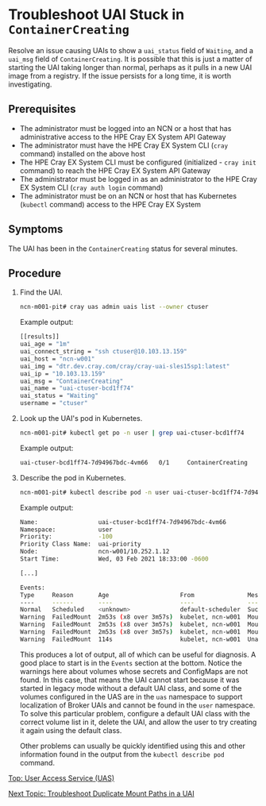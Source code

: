 # Troubleshoot UAI Stuck in `ContainerCreating`

Resolve an issue causing UAIs to show a `uai_status` field of `Waiting`, and a `uai_msg` field of `ContainerCreating`.
It is possible that this is just a matter of starting the UAI taking longer than normal, perhaps as it pulls in a new UAI image from a registry. If the issue persists for a long time, it is worth investigating.

## Prerequisites

* The administrator must be logged into an NCN or a host that has administrative access to the HPE Cray EX System API Gateway
* The administrator must have the HPE Cray EX System CLI (`cray` command) installed on the above host
* The HPE Cray EX System CLI must be configured (initialized - `cray init` command) to reach the HPE Cray EX System API Gateway
* The administrator must be logged in as an administrator to the HPE Cray EX System CLI (`cray auth login` command)
* The administrator must be on an NCN or host that has Kubernetes (`kubectl` command) access to the HPE Cray EX System

## Symptoms

The UAI has been in the `ContainerCreating` status for several minutes.

## Procedure

1. Find the UAI.

    ```bash
    ncn-m001-pit# cray uas admin uais list --owner ctuser
    ```

    Example output:

    ```bash
    [[results]]
    uai_age = "1m"
    uai_connect_string = "ssh ctuser@10.103.13.159"
    uai_host = "ncn-w001"
    uai_img = "dtr.dev.cray.com/cray/cray-uai-sles15sp1:latest"
    uai_ip = "10.103.13.159"
    uai_msg = "ContainerCreating"
    uai_name = "uai-ctuser-bcd1ff74"
    uai_status = "Waiting"
    username = "ctuser"
    ```

2. Look up the UAI's pod in Kubernetes.

    ```bash
    ncn-m001-pit# kubectl get po -n user | grep uai-ctuser-bcd1ff74
    ```

    Example output:

    ```bash
    uai-ctuser-bcd1ff74-7d94967bdc-4vm66   0/1     ContainerCreating   0          2m58s
    ```

3. Describe the pod in Kubernetes.

    ```bash
    ncn-m001-pit# kubectl describe pod -n user uai-ctuser-bcd1ff74-7d94967bdc-4vm66
    ```

    Example output:

    ```bash
    Name:                 uai-ctuser-bcd1ff74-7d94967bdc-4vm66
    Namespace:            user
    Priority:             -100
    Priority Class Name:  uai-priority
    Node:                 ncn-w001/10.252.1.12
    Start Time:           Wed, 03 Feb 2021 18:33:00 -0600

    [...]

    Events:
    Type     Reason       Age                    From               Message
    ----     ------       ----                   ----               -------
    Normal   Scheduled    <unknown>              default-scheduler  Successfully assigned user/uai-ctuser-bcd1ff74-7d94967bdc-4vm66 to ncn-w001
    Warning  FailedMount  2m53s (x8 over 3m57s)  kubelet, ncn-w001  MountVolume.SetUp failed for volume "broker-sssd-config" : secret "broker-sssd-conf" not found
    Warning  FailedMount  2m53s (x8 over 3m57s)  kubelet, ncn-w001  MountVolume.SetUp failed for volume "broker-sshd-config" : configmap "broker-sshd-conf" not found
    Warning  FailedMount  2m53s (x8 over 3m57s)  kubelet, ncn-w001  MountVolume.SetUp failed for volume "broker-entrypoint" : configmap "broker-entrypoint" not found
    Warning  FailedMount  114s                   kubelet, ncn-w001  Unable to attach or mount volumes: unmounted volumes=[broker-sssd-config broker-entrypoint broker-sshd-config], unattached volumes=[optcraype optlmod etcprofiled optr optforgelicense broker-sssd-config lustre timezone optintel optmodulefiles usrsharelmod default-token-58t5p optarmlicenceserver optcraycrayucx slurm-config opttoolworks optnvidiahpcsdk munge-key optamd opttotalview optgcc opttotalviewlicense broker-entrypoint broker-sshd-config etccrayped opttotalviewsupport optcraymodulefilescrayucx optforge usrlocalmodules varoptcraypepeimages]: timed out waiting for the condition
    ```

    This produces a lot of output, all of which can be useful for diagnosis. A good place to start is in the `Events` section at the bottom.
    Notice the warnings here about volumes whose secrets and ConfigMaps are not found.
    In this case, that means the UAI cannot start because it was started in legacy mode without a default UAI class, and some of the volumes configured in the UAS are in the `uas` namespace to support localization of Broker UAIs and cannot be found in the `user` namespace.
    To solve this particular problem, configure a default UAI class with the correct volume list in it, delete the UAI, and allow the user to try creating it again using the default class.

    Other problems can usually be quickly identified using this and other information found in the output from the `kubectl describe pod` command.

[Top: User Access Service (UAS)](index.md)

[Next Topic: Troubleshoot Duplicate Mount Paths in a UAI](Troubleshoot_Duplicate_Mount_Paths_in_a_UAI.md)
